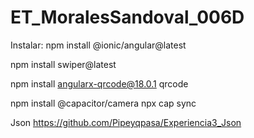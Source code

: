 # ET_MoralesSandoval_006D
Instalar:
npm install @ionic/angular@latest

npm install swiper@latest

npm install angularx-qrcode@18.0.1 qrcode

npm install @capacitor/camera
npx cap sync

Json
https://github.com/Pipeyqpasa/Experiencia3_Json
